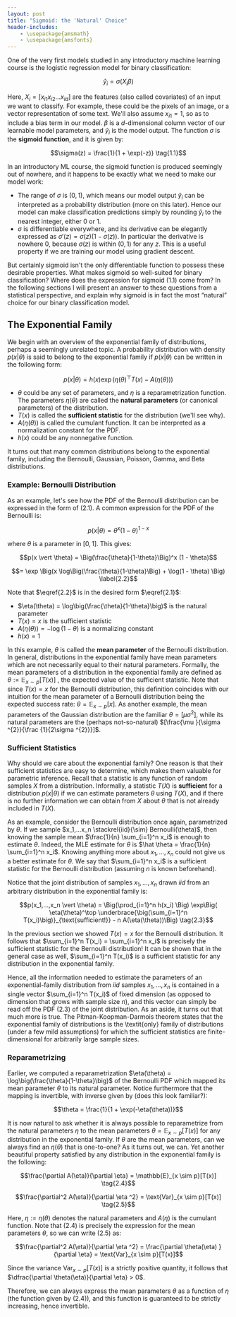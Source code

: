 ```yaml
---
layout: post
title: "Sigmoid: the 'Natural' Choice"
header-includes:
    - \usepackage{amsmath}
    - \usepackage{amsfonts}
---
```


One of the very first models studied in any introductory machine learning course is the logistic regression model for binary classification:

$$\hat y_i = \sigma(X_i \beta) \tag{1.0}$$

Here, $X_i = [  x_{i1}    x_{i2}  \dots   x_{id}  ]$ are the features (also called covariates) of an input we want to classify. For example, these could be the pixels of an image, or a vector representation of some text. We'll also assume $x_{i1} = 1$, so as to include a bias term in our model. $\beta$ is a $d$-dimensional column vector of our learnable model parameters, and $\hat y_i$ is the model output. The function $\sigma$ is the **sigmoid function**, and it is given by: 

$$\sigma(z) = \frac{1}{1 + \exp(-z)} \tag{1.1}$$

In an introductory ML course, the sigmoid function is produced seemingly out of nowhere, and it happens to be exactly what we need to make our model work:

- The range of $\sigma$ is $(0, 1)$, which means our model output $\hat y_i$ can be interpreted as a probability distribution (more on this later). Hence our model can make classification predictions simply by rounding $\hat y_i$ to the nearest integer, either 0 or 1.
- $\sigma$ is differentiable everywhere, and its derivative can be elegantly expressed as $\sigma'(z) = \sigma(z)(1 - \sigma(z))$. In particular the derivative is nowhere 0, because $\sigma(z)$ is within $(0,1)$ for any $z$. This is a useful property if we are training our model using gradient descent.

But certainly sigmoid isn't the only differentiable function to possess these desirable properties. What makes sigmoid so well-suited for binary classification? Where does the expression for sigmoid $(1.1)$ come from? In the following sections I will present an answer to these questions from a statistical perspective, and explain why sigmoid is in fact the most “natural” choice for our binary classification model. 

## The Exponential Family

We begin with an overview of the exponential family of distributions, perhaps a seemingly unrelated topic. A probability distribution with density $p(x \vert \theta)$ is said to belong to the exponential family if $p(x \vert \theta)$ can be written in the following form:

$$p(x \vert \theta) = h(x) \exp \Big( \eta(\theta)^\top T(x) - A(\eta(\theta))\Big) \tag{2.1}$$

- $\theta$ could be any set of parameters, and $\eta$ is a reparametrization function. The parameters $\eta(\theta)$ are called the **natural parameters** (or canonical parameters) of the distribution.
- $T(x)$ is called the **sufficient statistic** for the distribution (we'll see why).
- $A(\eta(\theta))$ is called the cumulant function. It can be interpreted as a normalization constant for the PDF. 
- $h(x)$ could be any nonnegative function.

It turns out that many common distributions belong to the exponential family, including the Bernoulli, Gaussian, Poisson, Gamma, and Beta distributions.

### Example: Bernoulli Distribution
As an example, let's see how the PDF of the Bernoulli distribution can be expressed in the form of (2.1). A common expression for the PDF of the Bernoulli is:

$$p(x \vert \theta) = \theta^x (1 - \theta)^{1-x}$$

where $\theta$ is a parameter in $[0, 1]$. This gives:

$$p(x \vert \theta) = \Big(\frac{\theta}{1-\theta}\Big)^x (1 - \theta)$$

$$= \exp \Big(x \log\Big(\frac{\theta}{1-\theta}\Big) + \log(1 - \theta) \Big) \label{2.2}$$

Note that $\eqref{2.2}$ is in the desired form $\eqref{2.1}$:

- $\eta(\theta) = \log\big(\frac{\theta}{1-\theta}\big)$ is the natural parameter
- $T(x) = x$ is the sufficient statistic
- $A(\eta(\theta)) = - \log (1 - \theta)$ is a normalizing constant
- $h(x) = 1$

In this example, $\theta$ is called the **mean parameter** of the Bernoulli distribution. In general, distributions in the exponential family have mean parameters which are not necessarily equal to their natural parameters. Formally, the mean parameters of a distribution in the exponential family are defined as $\theta := \mathbb{E}_{x \sim p}[T(x)]$ , the expected value of the sufficient statistic. Note that since $T(x) = x$ for the Bernoulli distribution, this definition coincides with our intuition for the mean parameter of a Bernoulli distribution being the expected success rate: $\theta = \mathbb{E}_{x \sim p}[x]$. As another example, the mean parameters of the Gaussian distribution are the familiar $\theta = [ \mu \sigma^2 ]$, while its natural parameters are the (perhaps not-so-natural) $[\frac{\mu }{\sigma ^{2}}{\frac {1}{2\sigma ^{2}}}]$.

### Sufficient Statistics
Why should we care about the exponential family? One reason is that their sufficient statistics are easy to determine, which makes them valuable for parametric inference. Recall that a statistic is any function of random samples $X$ from a distribution. Informally, a statistic $T(X)$ is **sufficient** for a distribution $p(x \vert \theta)$ if we can estimate parameters $\theta$ using $T(X)$, and if there is no further information we can obtain from $X$ about $\theta$ that is not already included in $T(X)$. 

As an example, consider the Bernoulli distribution once again, parametrized by $\theta$. If we sample $x_1,...x_n \stackrel{iid}{\sim} Bernoulli(\theta)$, then knowing the sample mean $\frac{1}{n} \sum_{i=1}^n x_i$ is enough to estimate $\theta$. Indeed, the MLE estimate for $\theta$ is $\hat \theta = \frac{1}{n} \sum_{i=1}^n x_i$. Knowing anything more about $x_1,...,x_n$ could not give us a better estimate for $\theta$. We say that $\sum_{i=1}^n x_i$ is a sufficient statistic for the Bernoulli distribution (assuming $n$ is known beforehand). 

Notice that the joint distribution of samples $x_1,...,x_n$ drawn $iid$ from an arbitrary distribution in the exponential family is: 

$$p(x_1,...,x_n \vert \theta) = \Big(\prod_{i=1}^n h(x_i) \Big) \exp\Big( \eta(\theta)^\top \underbrace{\big(\sum_{i=1}^n T(x_i)\big)}_{\text{sufficient!}} - n A(\eta(\theta))\Big) \tag{2.3}$$

In the previous section we showed $T(x) = x$ for the Bernoulli distribution. It follows that $\sum_{i=1}^n T(x_i) = \sum_{i=1}^n x_i$ is precisely the sufficient statistic for the Bernoulli distribution! It can be shown that in the general case as well, $\sum_{i=1}^n T(x_i)$ is a sufficient statistic for any distribution in the exponential family.

Hence, all the information needed to estimate the parameters of an exponential-family distribution from $iid$ samples $x_1,...,x_n$ is contained in a single vector $\sum_{i=1}^n T(x_i)$ of fixed dimension (as opposed to dimension that grows with sample size $n$), and this vector can simply be read off the PDF (2.3) of the joint distribution. As an aside, it turns out that much more is true. The Pitman-Koopman-Darmois theorem states that the exponential family of distributions is the \textit{only} family of distributions (under a few mild assumptions) for which the sufficient statistics are finite-dimensional for arbitrarily large sample sizes. 

### Reparametrizing
Earlier, we computed a reparametrization $\eta(\theta) = \log\big(\frac{\theta}{1-\theta}\big)$ of the Bernoulli PDF which mapped its mean parameter $\theta$ to its natural parameter. Notice furthermore that the mapping is invertible, with inverse given by (does this look familiar?):

$$\theta = \frac{1}{1 + \exp(-\eta(\theta))}$$

It is now natural to ask whether it is always possible to reparametrize from the natural parameters $\eta$ to the mean parameters $\theta = \mathbb{E}_{x \sim p}[T(x)]$ for any distribution in the exponential family. If $\theta$ are the mean parameters, can we always find an $\eta(\theta)$ that is one-to-one? As it turns out, we can. Yet another beautiful property satisfied by any distribution in the exponential family is the following:

$$\frac{\partial A(\eta)}{\partial \eta} = \mathbb{E}_{x \sim p}[T(x)] \tag{2.4}$$

$$\frac{\partial^2 A(\eta)}{\partial \eta ^2} = \text{Var}_{x \sim p}[T(x)] \tag{2.5}$$

Here, $\eta := \eta(\theta)$ denotes the natural parameters and $A(\eta)$ is the cumulant function. Note that (2.4) is precisely the expression for the mean parameters $\theta$, so we can write (2.5) as:

$$\frac{\partial^2 A(\eta)}{\partial \eta ^2} = \frac{\partial \theta(\eta) }{\partial \eta} = \text{Var}_{x \sim p}[T(x)]$$

Since the variance $\text{Var}_{x \sim p}[T(x)]$ is a strictly positive quantity, it follows that $\dfrac{\partial \theta(\eta)}{\partial \eta} > 0$.

Therefore, we can always express the mean parameters $\theta$ as a function of $\eta$ (the function given by (2.4)), and this function is guaranteed to be strictly increasing, hence invertible.
